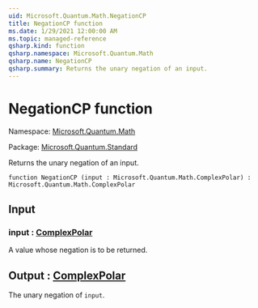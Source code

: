 ```yaml
---
uid: Microsoft.Quantum.Math.NegationCP
title: NegationCP function
ms.date: 1/29/2021 12:00:00 AM
ms.topic: managed-reference
qsharp.kind: function
qsharp.namespace: Microsoft.Quantum.Math
qsharp.name: NegationCP
qsharp.summary: Returns the unary negation of an input.
---
```


# NegationCP function

Namespace: [Microsoft.Quantum.Math](xref:Microsoft.Quantum.Math)

Package: [Microsoft.Quantum.Standard](https://nuget.org/packages/Microsoft.Quantum.Standard)


Returns the unary negation of an input.

```qsharp
function NegationCP (input : Microsoft.Quantum.Math.ComplexPolar) : Microsoft.Quantum.Math.ComplexPolar
```


## Input

### input : [ComplexPolar](xref:Microsoft.Quantum.Math.ComplexPolar)

A value whose negation is to be returned.



## Output : [ComplexPolar](xref:Microsoft.Quantum.Math.ComplexPolar)

The unary negation of `input`.